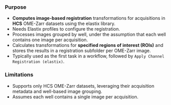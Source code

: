 ### Purpose
- **Computes image-based registration** transformations for acquisitions in **HCS** OME-Zarr datasets using the elastix library.
- Needs Elastix profiles to configure the registration.
- Processes images grouped by well, under the assumption that each well contains one image per acquisition.
- Calculates transformations for **specified regions of interest (ROIs)** and stores the results in a registration subfolder per OME-Zarr image.
- Typically used as the first task in a workflow, followed by `Apply Channel Registration (elastix)`.

### Limitations
- Supports only HCS OME-Zarr datasets, leveraging their acquisition metadata and well-based image grouping.
- Assumes each well contains a single image per acquisition.

